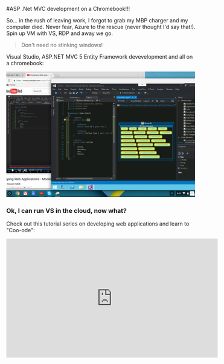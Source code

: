 
#ASP .Net MVC development on a Chromebook!!! 


So... in the rush of leaving work, I forgot to grab my MBP charger and my computer died. Never fear, Azure to the rescue (never thought I'd say that!). Spin up VM with VS, RDP and away we go. 

>Don't need no stinking windows!

Visual Studio, ASP.NET MVC 5 Entity Framework devevelopment and all on a chromebook:

<img src="images/Chromebook_Azure_VS.png" width="500">




### Ok, I can run VS in the cloud, now what? 
Check out this tutorial series on developing web applications and learn to "Coo-ode": 



<iframe width="560" height="315" src="https://www.youtube.com/embed/videoseries?list=PLan3SCnsISTQOK-0TT4M00_dVKaBbwlmy" frameborder="0" allowfullscreen></iframe>

